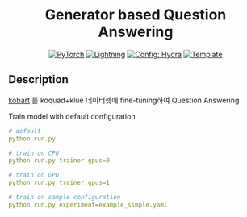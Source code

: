 <div align="center">

# Generator based Question Answering

<a href="https://pytorch.org/get-started/locally/"><img alt="PyTorch" src="https://img.shields.io/badge/PyTorch-ee4c2c?logo=pytorch&logoColor=white"></a>
<a href="https://pytorchlightning.ai/"><img alt="Lightning" src="https://img.shields.io/badge/-Lightning-792ee5"></a>
<a href="https://hydra.cc/"><img alt="Config: Hydra" src="https://img.shields.io/badge/Config-Hydra-89b8cd"></a>
<a href="https://github.com/ashleve/lightning-hydra-template"><img alt="Template" src="https://img.shields.io/badge/-Lightning--Hydra--Template-017F2F?style=flat&logo=github&labelColor=gray"></a><br>


</div>

## Description
[kobart](https://github.com/SKT-AI/KoBART) 를 koquad+klue 데이터셋에 fine-tuning하여 Question Answering


Train model with default configuration
```yaml
# default
python run.py

# train on CPU
python run.py trainer.gpus=0

# train on GPU
python run.py trainer.gpus=1

# train on sample configuration
python run.py experiment=example_simple.yaml
```



<br>
